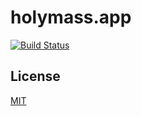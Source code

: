 # holymass.app

[![Build Status](https://travis-ci.org/holymass/holymass.svg?branch=master)](https://travis-ci.org/holymass/holymass)

## License

[MIT](LICENSE)
